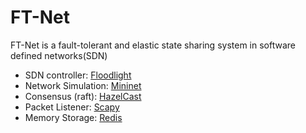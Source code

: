 
# FT-Net


FT-Net is a fault-tolerant and elastic state sharing system in software defined networks(SDN)

- SDN controller: [Floodlight](https://github.com/floodlight/floodlight)
- Network Simulation: [Mininet](https://github.com/mininet/mininet)
- Consensus (raft): [HazelCast](https://github.com/hazelcast/hazelcast)
- Packet Listener: [Scapy](https://github.com/secdev/scapy)
- Memory Storage: [Redis](https://github.com/redis/redis)